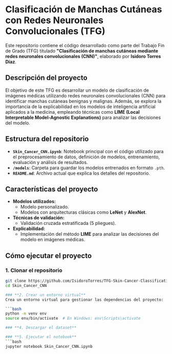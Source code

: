 # **Clasificación de Manchas Cutáneas con Redes Neuronales Convolucionales (TFG)**

Este repositorio contiene el código desarrollado como parte del Trabajo Fin de Grado (TFG) titulado **"Clasificación de manchas cutáneas mediante redes neuronales convolucionales (CNN)"**, elaborado por **Isidoro Torres Díaz**.

## **Descripción del proyecto**

El objetivo de este TFG es desarrollar un modelo de clasificación de imágenes médicas utilizando redes neuronales convolucionales (CNN) para identificar manchas cutáneas benignas y malignas. Además, se explora la importancia de la explicabilidad en los modelos de inteligencia artificial aplicados a la medicina, empleando técnicas como **LIME (Local Interpretable Model-Agnostic Explanations)** para analizar las decisiones del modelo.

## **Estructura del repositorio**

- **`Skin_Cancer_CNN.ipynb`**: Notebook principal con el código utilizado para el preprocesamiento de datos, definición de modelos, entrenamiento, evaluación y análisis de resultados.
- **`/models`**: Carpeta para guardar los modelos entrenados en formato `.pth`.
- **`README.md`**: Archivo actual que explica los detalles del repositorio.

## **Características del proyecto**

- **Modelos utilizados:**
  - Modelo personalizado.
  - Modelos con arquitecturas clásicas como **LeNet** y **AlexNet**.
- **Técnicas de validación:**
  - Validación cruzada estratificada (5 pliegues).
- **Explicabilidad:**
  - Implementación del método **LIME** para analizar las decisiones del modelo en imágenes médicas.

## **Cómo ejecutar el proyecto**

### **1. Clonar el repositorio**
```bash
git clone https://github.com/IsidoroTorres/TFG-Skin-Cancer-Classification.git
cd Skin_Cancer_CNN

### **2. Crear un entorno virtual**
Crea un entorno virtual para gestionar las dependencias del proyecto:

```bash
python -m venv env
source env/bin/activate  # En Windows: env\Scripts\activate

### **4. Descargar el dataset**

### **5. Ejecutar el notebook**
```bash
jupyter notebook Skin_Cancer_CNN.ipynb


